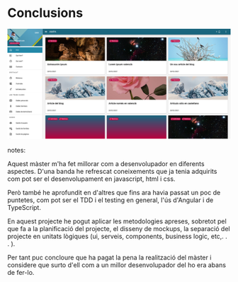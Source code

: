 # Conclusions

![](./img/AMPA-PWA.png)

notes:

Aquest màster m'ha fet millorar com a desenvolupador en diferents aspectes. D'una banda he refrescat coneixements que ja tenia adquirits com pot ser el desenvolupament en javascript, html i css.

Però també he aprofundit en d'altres que fins ara havia passat un poc de puntetes, com pot ser el TDD i el testing en general, l'ús d'Angular i de TypeScript.

En aquest projecte he pogut aplicar les metodologies apreses, sobretot pel que fa a la planificació del projecte, el disseny de mockups, la separació del projecte en unitats lògiques (ui, serveis, components, business logic, etc,. . . ).

Per tant puc concloure que ha pagat la pena la realització del màster i considere que surto d'ell com a un millor desenvolupador del ho era abans de fer-lo.
